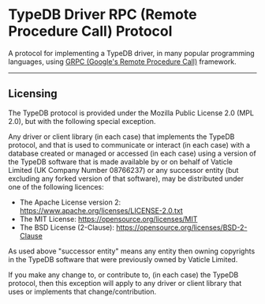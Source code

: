 # TypeDB Driver RPC (Remote Procedure Call) Protocol

A protocol for implementing a TypeDB driver, in many popular programming languages, using [GRPC (Google's Remote Procedure Call)](https://grpc.io) framework.

---

## Licensing

The TypeDB protocol is provided under the Mozilla Public License 2.0 (MPL 2.0), but with the following special exception.

Any driver or client library (in each case) that implements the TypeDB protocol, and that is used to communicate or interact (in each case) with a database created or managed or accessed (in each case) using a version of the TypeDB software that is made available by or on behalf of Vaticle Limited (UK Company Number 08766237) or any successor entity (but excluding any forked version of that software), may be distributed under one of the following licences:

- The Apache License version 2: https://www.apache.org/licenses/LICENSE-2.0.txt
- The MIT License: https://opensource.org/licenses/MIT
- The BSD License (2-Clause): https://opensource.org/licenses/BSD-2-Clause

As used above "successor entity" means any entity then owning copyrights in the TypeDB software that were previously owned by Vaticle Limited.

If you make any change to, or contribute to, (in each case) the TypeDB protocol, then this exception will apply to any driver or client library that uses or implements that change/contribution.
